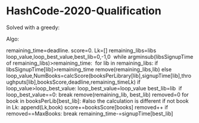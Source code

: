 # HashCode-2020-Qualification
Solved with a greedy:

Algo:

remaining_time=deadline. 
score=0. 
Lk=[]
remaining_libs=libs
loop_value,loop_best_value,best_lib=0,-1,0 
while argminsub(libsSignupTime of remaining_libs)>remaining_time: 
	for lib in remaining_libs:
		if libsSignupTime[lib]>remaining_time
			remove(remaining_libs,lib)
		else 
			loop_value,NumBooks=calcScore(booksPerLibrary[lib],signupTime[lib],throughputs[lib],booksScore,deadline,remaining_timeLk)
			if loop_value>loop_best_value:
				loop_best_value=loop_value
				best_lib=lib 
	if loop_best_value==0:
		break
	remove(remaining_lib, best_lib)
            removed=0
	for book in booksPerLib[best_lib]:  #also the calculation is different
		if not book in Lk:
			append(Lk,book)
			score+=booksScore[books]
			removed++
		if removed==MaxBooks:
			break
	remaining_time-=signupTime[best_lib]


